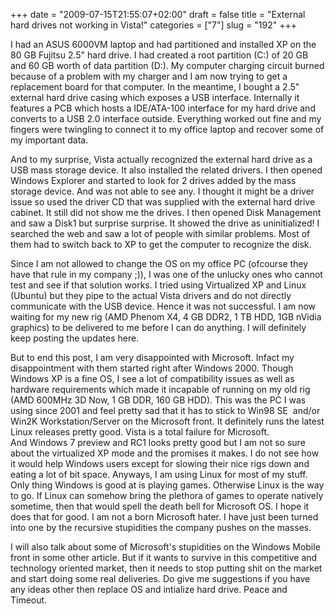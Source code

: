 +++
date = "2009-07-15T21:55:07+02:00"
draft = false
title = "External hard drives not working in Vista!"
categories = ["7"]
slug = "192"
+++

I had an ASUS 6000VM laptop and had partitioned and installed XP on the 80 GB Fujitsu 2.5" hard drive. I had created a root partition (C:\) of 20 GB and 60 GB worth of data partition (D:\). My computer charging circuit burned because of a problem with my charger and I am now trying to get a replacement board for that computer. In the meantime, I bought a 2.5" external hard drive casing which exposes a USB interface. Internally it features a PCB which hosts a IDE/ATA-100 interface for my hard drive and converts to a USB 2.0 interface outside. Everything worked out fine and my fingers were twingling to connect it to my office laptop and recover some of my important data.

And to my surprise, Vista actually recognized the external hard drive as a USB mass storage device. It also installed the related drivers. I then opened Windows Explorer and started to look for 2 drives added by the mass storage device. And was not able to see any. I thought it might be a driver issue so used the driver CD that was supplied with the external hard drive cabinet. It still did not show me the drives. I then opened Disk Management and saw a Disk1 but surprise surprise. It showed the drive as uninitialized! I searched the web and saw a lot of people with similar problems. Most of them had to switch back to XP to get the computer to recognize the disk.

Since I am not allowed to change the OS on my office PC (ofcourse they have that rule in my company ;)), I was one of the unlucky ones who cannot test and see if that solution works. I tried using Virtualized XP and Linux (Ubuntu) but they pipe to the actual Vista drivers and do not directly communicate with the USB device. Hence it was not successful. I am now waiting for my new rig (AMD Phenom X4, 4 GB DDR2, 1 TB HDD, 1GB nVidia graphics) to be delivered to me before I can do anything. I will definitely keep posting the updates here.

But to end this post, I am very disappointed with Microsoft. Infact my disappointment with them started right after Windows 2000. Though Windows XP is a fine OS, I see a lot of compatibility issues as well as hardware requirements which made it incapable of running on my old rig (AMD 600MHz 3D Now, 1 GB DDR, 160 GB HDD). This was the PC I was using since 2001 and feel pretty sad that it has to stick to Win98 SE  and/or Win2K Workstation/Server on the Microsoft front. It definitely runs the latest Linux releases pretty good. Vista is a total failure for Microsoft. And Windows 7 preview and RC1 looks pretty good but I am not so sure about the virtualized XP mode and the promises it makes. I do not see how it would help Windows users except for slowing their nice rigs down and eating a lot of bit space. Anyways, I am using Linux for most of my stuff. Only thing Windows is good at is playing games. Otherwise Linux is the way to go. If Linux can somehow bring the plethora of games to operate natively sometime, then that would spell the death bell for Microsoft OS. I hope it does that for good. I am not a born Microsoft hater. I have just been turned into one by the recursive stupidities the company pushes on the masses.

I will also talk about some of Microsoft's stupidities on the Windows Mobile front in some other article. But if it wants to survive in this competitive and technology oriented market, then it needs to stop putting shit on the market and start doing some real deliveries. Do give me suggestions if you have any ideas other then replace OS and intialize hard drive. Peace and Timeout.
